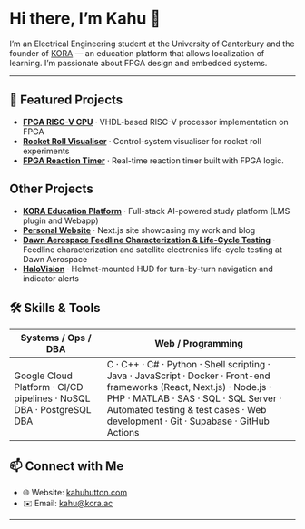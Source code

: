 <!--
  Profile README for CARWHO (Kahu Hutton)
-->

# Hi there, I’m Kahu 👋

I’m an Electrical Engineering student at the University of Canterbury and the founder of [KORA](https://kora.ac) — an education platform that allows localization of learning. I’m passionate about FPGA design and embedded systems.

---

## 🚀 Featured Projects

- **[FPGA RISC-V CPU](https://github.com/CARWHO/FPGA-RISCV-CPU)** · VHDL-based RISC-V processor implementation on FPGA  
- **[Rocket Roll Visualiser](https://github.com/CARWHO/rocket-roll-visualiser)** · Control-system visualiser for rocket roll experiments  
- **[FPGA Reaction Timer](https://github.com/CARWHO/FPGA-Reaction-Timer)** · Real-time reaction timer built with FPGA logic. 

## Other Projects

- **[KORA Education Platform](https://github.com/CARWHO/kora-web-app)** · Full-stack AI-powered study platform (LMS plugin and Webapp)  
- **[Personal Website](https://kahuhutton.com)** · Next.js site showcasing my work and blog  
- **[Dawn Aerospace Feedline Characterization & Life-Cycle Testing](https://www.kahuhutton.com/work/dawn-aerospace)** · Feedline characterization and satellite electronics life-cycle testing at Dawn Aerospace   
- **[HaloVision](https://www.kahuhutton.com/work/halo-vision)** · Helmet-mounted HUD for turn-by-turn navigation and indicator alerts  

## 🛠️ Skills & Tools

| Systems / Ops / DBA                                           | Web / Programming                                                                                                                                                                       |
| ------------------------------------------------------------- | ---------------------------------------------------------------------------------------------------------------------------------------------------------------------------------------- |
| Google Cloud Platform · CI/CD pipelines · NoSQL DBA · PostgreSQL DBA | C · C++ · C# · Python · Shell scripting · Java · JavaScript · Docker · Front-end frameworks (React, Next.js) · Node.js · PHP · MATLAB · SAS · SQL · SQL Server · Automated testing & test cases · Web development · Git · Supabase · GitHub Actions |


## 📫 Connect with Me

- 🌐 Website: [kahuhutton.com](https://kahuhutton.com)  
- ✉️ Email: kahu@kora.ac  

---
